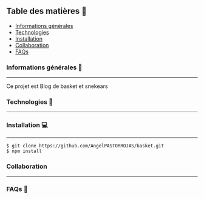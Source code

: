 ## Table des matières :notebook:
  - [Informations générales](#informations-générales)
  - [Technologies](#technologies)
  - [Installation](#installation)
  - [Collaboration](#collaboration)
  - [FAQs](#faqs)

### Informations générales :newspaper:
***
Ce projet est Blog de basket et snekears

### Technologies :telescope:
***

### Installation :computer:
***
```shell
$ git clone https://github.com/AngelPASTORROJAS/basket.git
$ npm install
```

### Collaboration
***

### FAQs :speech_balloon:
